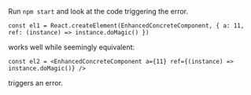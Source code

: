 Run `npm start` and look at the code triggering the error.

```
const el1 = React.createElement(EnhancedConcreteComponent, { a: 11, ref: (instance) => instance.doMagic() })
```
works well while seemingly equivalent:
```
const el2 = <EnhancedConcreteComponent a={11} ref={(instance) => instance.doMagic()} />
```
triggers an error.